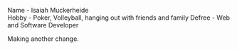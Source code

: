 Name - Isaiah Muckerheide  
Hobby - Poker, Volleyball, hanging out with friends and family
Defree -  Web and Software Developer


Making another change.